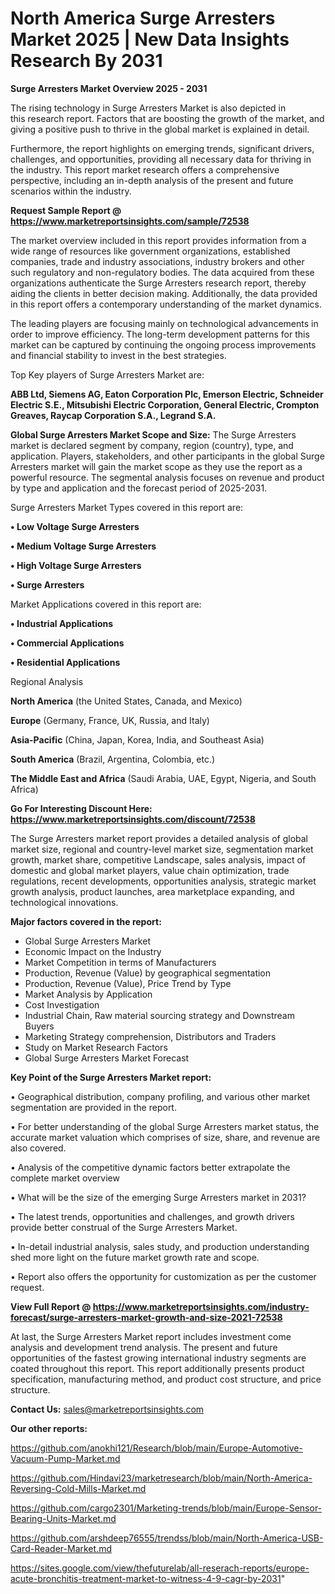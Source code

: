 # North America Surge Arresters Market 2025 | New Data Insights Research By 2031

<Strong> Surge Arresters Market Overview 2025 - 2031</strong>

The rising technology in Surge Arresters Market is also depicted in this research report. Factors that are boosting the growth of the market, and giving a positive push to thrive in the global market is explained in detail.

Furthermore, the report highlights on emerging trends, significant drivers, challenges, and opportunities, providing all necessary data for thriving in the industry. This report market research offers a comprehensive perspective, including an in-depth analysis of the present and future scenarios within the industry.

<strong>Request Sample Report @ <a href=https://www.marketreportsinsights.com/sample/72538>https://www.marketreportsinsights.com/sample/72538</a></strong>

The market overview included in this report provides information from a wide range of resources like government organizations, established companies, trade and industry associations, industry brokers and other such regulatory and non-regulatory bodies. The data acquired from these organizations authenticate the Surge Arresters research report, thereby aiding the clients in better decision making. Additionally, the data provided in this report offers a contemporary understanding of the market dynamics.

The leading players are focusing mainly on technological advancements in order to improve efficiency. The long-term development patterns for this market can be captured by continuing the ongoing process improvements and financial stability to invest in the best strategies.

Top Key players of Surge Arresters Market are:

<strong>ABB Ltd, Siemens AG, Eaton Corporation Plc, Emerson Electric, Schneider Electric S.E., Mitsubishi Electric Corporation, General Electric, Crompton Greaves, Raycap Corporation S.A., Legrand S.A.</strong>

<strong><b>Global Surge Arresters Market Scope and Size:</b></strong>
The Surge Arresters market is declared segment by company, region (country), type, and application. Players, stakeholders, and other participants in the global Surge Arresters market will gain the market scope as they use the report as a powerful resource. The segmental analysis focuses on revenue and product by type and application and the forecast period of 2025-2031.

Surge Arresters Market Types covered in this report are:

<strong>• Low Voltage Surge Arresters

• Medium Voltage Surge Arresters

• High Voltage Surge Arresters

• Surge Arresters</strong>

Market Applications covered in this report are:

<strong>• Industrial Applications

• Commercial Applications

• Residential Applications</strong> 

Regional Analysis

<strong>North America</strong> (the United States, Canada, and Mexico)

<strong>Europe</strong> (Germany, France, UK, Russia, and Italy)

<strong>Asia-Pacific</strong> (China, Japan, Korea, India, and Southeast Asia)

<strong>South America</strong> (Brazil, Argentina, Colombia, etc.)

<strong>The Middle East and Africa</strong> (Saudi Arabia, UAE, Egypt, Nigeria, and South Africa)

<strong>Go For Interesting Discount Here: <a href=https://www.marketreportsinsights.com/discount/72538>https://www.marketreportsinsights.com/discount/72538</a></strong>

The Surge Arresters market report provides a detailed analysis of global market size, regional and country-level market size, segmentation market growth, market share, competitive Landscape, sales analysis, impact of domestic and global market players, value chain optimization, trade regulations, recent developments, opportunities analysis, strategic market growth analysis, product launches, area marketplace expanding, and technological innovations.

<strong><b>Major factors covered in the report:</b></strong>
<ul>
  <li>Global Surge Arresters Market </li>
  <li>Economic Impact on the Industry</li>
  <li>Market Competition in terms of Manufacturers</li>
  <li>Production, Revenue (Value) by geographical segmentation</li>
  <li>Production, Revenue (Value), Price Trend by Type</li>
  <li>Market Analysis by Application</li>
  <li>Cost Investigation</li>
  <li>Industrial Chain, Raw material sourcing strategy and Downstream Buyers</li>
  <li>Marketing Strategy comprehension, Distributors and Traders</li>
  <li>Study on Market Research Factors</li>
  <li>Global Surge Arresters Market Forecast</li>
</ul>

<strong><b>Key Point of the Surge Arresters Market report:</b></strong>

• Geographical distribution, company profiling, and various other market segmentation are provided in the report.

• For better understanding of the global Surge Arresters market status, the accurate market valuation which comprises of size, share, and revenue are also covered.

• Analysis of the competitive dynamic factors better extrapolate the complete market overview

• What will be the size of the emerging Surge Arresters market in 2031?

• The latest trends, opportunities and challenges, and growth drivers provide better construal of the Surge Arresters Market.

• In-detail industrial analysis, sales study, and production understanding shed more light on the future market growth rate and scope.

• Report also offers the opportunity for customization as per the customer request.

<strong><b>View Full Report @ <a href=https://www.marketreportsinsights.com/industry-forecast/surge-arresters-market-growth-and-size-2021-72538>https://www.marketreportsinsights.com/industry-forecast/surge-arresters-market-growth-and-size-2021-72538</a></b></strong>


At last, the Surge Arresters Market report includes investment come analysis and development trend analysis. The present and future opportunities of the fastest growing international industry segments are coated throughout this report. This report additionally presents product specification, manufacturing method, and product cost structure, and price structure.

<strong>Contact Us:</strong>
sales@marketreportsinsights.com

<strong>Our other reports:</strong>

<a href=https://github.com/anokhi121/Research/blob/main/Europe-Automotive-Vacuum-Pump-Market.md>https://github.com/anokhi121/Research/blob/main/Europe-Automotive-Vacuum-Pump-Market.md</a>

<a href=https://github.com/Hindavi23/marketresearch/blob/main/North-America-Reversing-Cold-Mills-Market.md>https://github.com/Hindavi23/marketresearch/blob/main/North-America-Reversing-Cold-Mills-Market.md</a>

<a href=https://github.com/cargo2301/Marketing-trends/blob/main/Europe-Sensor-Bearing-Units-Market.md>https://github.com/cargo2301/Marketing-trends/blob/main/Europe-Sensor-Bearing-Units-Market.md</a>

<a href=https://github.com/arshdeep76555/trendss/blob/main/North-America-USB-Card-Reader-Market.md>https://github.com/arshdeep76555/trendss/blob/main/North-America-USB-Card-Reader-Market.md</a>

<a href=https://sites.google.com/view/thefuturelab/all-reserach-reports/europe-acute-bronchitis-treatment-market-to-witness-4-9-cagr-by-2031>https://sites.google.com/view/thefuturelab/all-reserach-reports/europe-acute-bronchitis-treatment-market-to-witness-4-9-cagr-by-2031</a>"
